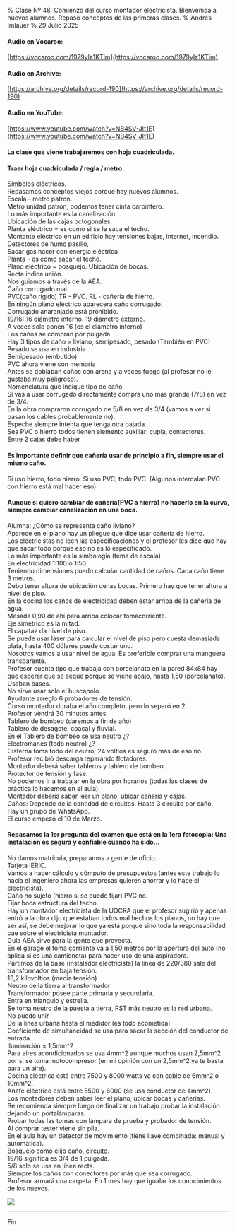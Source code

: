 % Clase Nº 48: Comienzo del curso montador electricista. Bienvenida a nuevos alumnos. Repaso conceptos de las primeras clases.
% Andrés Imlauer
% 29 Julio 2025

#### Audio en Vocaroo:

[https://vocaroo.com/1979ylz1KTim](https://vocaroo.com/1979ylz1KTim)

#### Audio en Archive:

[https://archive.org/details/record-190](https://archive.org/details/record-190)

#### Audio en YouTube:

[https://www.youtube.com/watch?v=NB4SV-JIt1E](https://www.youtube.com/watch?v=NB4SV-JIt1E)

#### La clase que viene trabajaremos con hoja cuadriculada.

#### Traer hoja cuadriculada / regla / metro.
   
Símbolos eléctricos.   
Repasamos conceptos viejos porque hay nuevos alumnos.   
Escala - metro patron.   
Metro unidad patrón, podemos tener cinta carpintero.   
Lo más importante es la canalización.   
Ubicación de las cajas octogonales.   
Planta eléctrico = es como si se le saca el techo.   
Montante eléctrico en un edificio hay tensiones bajas, internet, incendio. Detectores de humo pasillo,    
Sacar gas hacer con energía eléctrica   
Planta - es como sacar el techo.   
Plano eléctrico = bosquejo. Ubicación de bocas.   
Recta indica unión.   
Nos guiamos a través de la AEA.   
Caño corrugado mal.   
PVC(caño rígido) TR - PVC. RL - cañería de hierro.   
En ningún plano eléctrico aparecerá caño corrugado.   
Corrugado anaranjado está prohibido.   
19/16: 16 diámetro interno. 19 diámetro externo.   
A veces solo ponen 16 (es el diámetro interno)   
Los caños se compran por pulgada.   
Hay 3 tipos de caño = liviano, semipesado, pesado (También en PVC)   
Pesado se usa en industria   
Semipesado (embutido)   
PVC ahora viene con memoria   
Antes se doblaban caños con arena y a veces fuego (al profesor no le gustaba muy peligroso).   
Nomenclatura que indique tipo de caño   
Si vas a usar corrugado directamente compra uno más grande (7/8) en vez de 3/4.   
En la obra compraron corrugado de 5/8 en vez de 3/4 (vamos a ver si pasan los cables probablemente no).   
Espeche siempre intenta que tenga otra bajada.   
Sea PVC o hierro todos tienen elemento auxiliar: cupla, contectores.   
Entre 2 cajas debe haber    

#### Es importante definir que cañería usar de principio a fin, siempre usar el mismo caño.   

Si uso hierro, todo hierro. Si uso PVC, todo PVC. (Algunos intercalan PVC con hierro está mal hacer eso)   

#### Aunque si quiero cambiar de cañería(PVC a hierro) no hacerlo en la curva, siempre cambiar canalización en una boca.   

Alumna: ¿Cómo se representa caño liviano?   
Aparece en el plano hay un pliegue que dice usar cañería de hierro.   
Los electricistas no leen las especificaciones y el profesor les dice que hay que sacar todo porque eso no es lo especificado.   
Lo más importante es la simbología (tema de escala)   
En electricidad 1:100 o 1:50   
Teniendo dimensiones puedo calcular cantidad de caños. Cada caño tiene 3 metros.   
Debo tener altura de ubicación de las bocas. Primero hay que tener altura a nivel de piso.   
En la cocina los caños de electricidad deben estar arriba de la cañería de agua.   
Mesada 0,90 de ahí para arriba colocar tomacorriente.   
Eje simétrico es la mitad.   
El capataz da nivel de piso.   
Se puede usar laser para calcular el nivel de piso pero cuesta demasiada plata, hasta 400 dólares puede costar uno.   
Nosotros vamos a usar nivel de agua. Es preferible comprar una manguera transparente.    
Profesor cuenta tipo que trabaja con porcelanato en la pared 84x84 hay que esperar que se seque porque se viene abajo, hasta 1,50 (porcelanato). Usaban bases.   
No sirve usar solo el buscapolo.   
Ayudante arreglo 6 probadores de tensión.   
Curso montador duraba el año completo, pero lo separó en 2.   
Profesor vendrá 30 minutos antes.   
Tablero de bombeo (daremos a fin de año)   
Tablero de desagote, coacal y fluvial.   
En el Tablero de bombeo se usa neutro ¿?   
Electromanes (todo neutro) ¿?    
Cisterna toma todo del neutro, 24 voltios es seguro más de eso no.   
Profesor recibió descarga reparando flotadores.   
Montador deberá saber tableros y tablero de bombeo.   
Protector de tensión y fase.   
No podemos ir a trabajar en la obra por horarios (todas las clases de práctica lo hacemos en el aula).   
Montador debería saber leer un plano, ubicar cañería y cajas.   
Caños: Depende de la cantidad de circuitos. Hasta 3 circuito por caño.   
Hay un grupo de WhatsApp.   
El curso empezó el 10 de Marzo.   

#### Repasamos la 1er pregunta del examen que está en la 1era fotocopia: Una instalación es segura y confiable cuando ha sido...   

No damos matrícula, preparamos a gente de oficio.   
Tarjeta IERIC.   
Vamos a hacer cálculo y cómputo de presupuestos (antes este trabajo lo hacía el ingeniero ahora las empresas quieren ahorrar y lo hace el electricista).   
Caño no sujeto (hierro si se puede fijar) PVC no.   
Fijar boca estructura del techo.   
Hay un montador electricista de la UOCRA que el profesor sugirió y apenas entró a la obra dijo que estaban todos mal hechos los planos, no hay que ser así, se debe mejorar lo que ya está porque sino toda la responsabilidad cae sobre el electricista montador.   
Guía AEA sirve para la gente que proyecta.   
En el garage el toma corriente va a 1,50 metros por la apertura del auto (no aplica si es una camioneta) para hacer uso de una aspiradora.   
Partimos de la base (instalador electricista) la línea de 220/380 sale del transformador en baja tensión.   
13,2 kilovoltios (media tensión)   
Neutro de la tierra al transformador   
Transformador posee parte primaria y secundaria.   
Entra en triangulo y estrella.   
Se toma neutro de la puesta a tierra, RST más neutro es la red urbana.   
No puedo unir    
De la línea urbana hasta el medidor (es todo acometida)   
Coeficiente de simultaneidad se usa para sacar la sección del conductor de entrada.   
Iluminación = 1,5mm^2   
Para aires acondicionados se usa 4mm^2 aunque muchos usan 2,5mm^2 por si se toma motocompresor (en mi opinión con un 2,5mm^2 ya te basta para un aire).   
Cocina eléctrica está entre 7500 y 8000 watts va con cable de 6mm^2 o 10mm^2.   
Anafe eléctrico está entre 5500 y 6000 (se usa conductor de 4mm^2).   
Los montadores deben saber leer el plano, ubicar bocas y cañerías.   
Se recomienda siempre luego de finalizar un trabajo probar la instalación dejando un portalámparas.   
Probar todas las tomas con lámpara de prueba y probador de tensión.   
Al comprar tester viene sin pila.   
En el aula hay un detector de movimiento (tiene llave combinada: manual y automática).   
Bosquejo como elijo caño, circuito.   
19/16 significa es 3/4 de 1 pulgada.   
5/8 solo se usa en línea recta.   
Siempre los caños con conectores por más que sea corrugado.   
Profesor armará una carpeta. En 1 mes hay que igualar los conocimientos de los nuevos.   
   
![](https://blogger.googleusercontent.com/img/b/R29vZ2xl/AVvXsEi0fWnXQ5N6WFLHPbBpqOKokIulC4lLBzYJbNueakllTTi1KR-IAoaa4US-l2sLZENtuXkqVmLjipu2FR0HURepnK8on6eLMqn-fi9BX1QzKXn-2gjuXwLhV0uoOMo-dMQXkHeaYUo19CAe_IhcmleJt-Z82pYqsY7aR7ePp3OBQVzMgEOtaCKdO4YoOR4/s4160/IMG_20250728_202443243.jpg)

---
   
Fin
